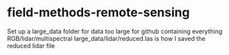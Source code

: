 # field-methods-remote-sensing
Set up a large_data folder for data too large for github containing everything RGB/lidar/multispectral
large_data/lidar/reduced.las is how I saved the reduced lidar file
